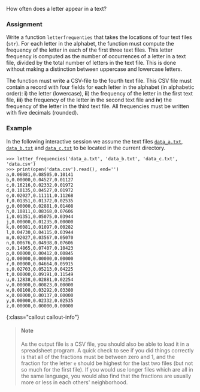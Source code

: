 How often does a letter appear in a text?

### Assignment

Write a function `letterfrequenties` that takes the locations of four text files (`str`). For each letter in the alphabet, the function must compute the frequency of the letter in each of the first three text files. This letter frequency is computed as the number of occurrences of a letter in a text file, divided by the total number of letters in the text file. This is done without making a distinction between uppercase and lowercase letters.

The function must write a CSV-file to the fourth text file. This CSV file must contain a record with four fields for each letter in the alphabet (in alphabetic order): **i**) the letter (lowercase), **ii**) the frequency of the letter in the first text file, **iii**) the frequency of the letter in the second text file and **iv**) the frequency of the letter in the third text file. All frequencies must be written with five decimals (rounded).

### Example

In the following interactive session we assume the text files [`data_a.txt`](media/data/data_a.txt), [`data_b.txt`](media/data/data_b.txt) and [`data_c.txt`](media/data/data_c.txt) to be located in the current directory.

```console?lang=python&prompt=>>>
>>> letter_frequencies('data_a.txt', 'data_b.txt', 'data_c.txt', 'data.csv')
>>> print(open('data.csv').read(), end='')
a,0.06081,0.08505,0.10141
b,0.00000,0.04527,0.01127
c,0.16216,0.02332,0.01972
d,0.10135,0.04527,0.01972
e,0.02027,0.11111,0.11268
f,0.01351,0.01372,0.02535
g,0.00000,0.02881,0.01408
h,0.10811,0.08368,0.07606
i,0.01351,0.05075,0.03944
j,0.00000,0.01235,0.00000
k,0.06081,0.01097,0.00282
l,0.04730,0.04115,0.03944
m,0.02027,0.03567,0.05070
n,0.00676,0.04938,0.07606
o,0.14865,0.07407,0.10423
p,0.00000,0.00412,0.00845
q,0.00000,0.00000,0.00000
r,0.00000,0.04664,0.05915
s,0.02703,0.05213,0.04225
t,0.00000,0.09191,0.11549
u,0.12838,0.02881,0.02254
v,0.00000,0.00823,0.00000
w,0.08108,0.03292,0.03380
x,0.00000,0.00137,0.00000
y,0.00000,0.02332,0.02535
z,0.00000,0.00000,0.00000
```

{:class="callout callout-info"}
> #### Note
> As the output file is a CSV file, you should also be able to load it in a 
> spreadsheet program. A quick check to see if you did things correctly is that 
> all of the fractions must be between zero and 1, and the fraction for the 
> letter `e` should be highest for the last two files (but not so much for the 
> first file). If you would use longer files which are all in the same language, 
> you would also find that the fractions are usually more or less in each 
> others' neighborhood. 
